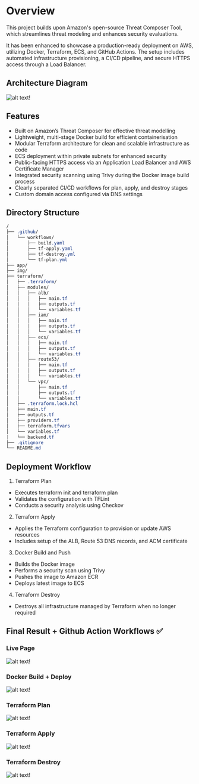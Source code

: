 # Overview

This project builds upon Amazon's open-source Threat Composer Tool, which streamlines threat modeling and enhances security evaluations.

It has been enhanced to showcase a production-ready deployment on AWS, utilizing Docker, Terraform, ECS, and GitHub Actions. The setup includes automated infrastructure provisioning, a CI/CD pipeline, and secure HTTPS access through a Load Balancer.

## Architecture Diagram

![alt text!](/img/AWS_arc.png)

## Features

- Built on Amazon’s Threat Composer for effective threat modelling
- Lightweight, multi-stage Docker build for efficient containerisation
- Modular Terraform architecture for clean and scalable infrastructure as code
- ECS deployment within private subnets for enhanced security
- Public-facing HTTPS access via an Application Load Balancer and AWS Certificate Manager
- Integrated security scanning using Trivy during the Docker image build process
- Clearly separated CI/CD workflows for plan, apply, and destroy stages
- Custom domain access configured via DNS settings

## Directory Structure

```css
/
├── .github/
│   └── workflows/
│       ├── build.yaml
│       ├── tf-apply.yaml
│       ├── tf-destroy.yml
│       └── tf-plan.yml
├── app/
├── img/
├── terraform/
│   ├── .terraform/
│   ├── modules/
│   │   ├── alb/
│   │   │   ├── main.tf
│   │   │   ├── outputs.tf
│   │   │   └── variables.tf
│   │   ├── iam/
│   │   │   ├── main.tf
│   │   │   ├── outputs.tf
│   │   │   └── variables.tf
│   │   ├── ecs/
│   │   │   ├── main.tf
│   │   │   ├── outputs.tf
│   │   │   └── variables.tf
│   │   ├── route53/
│   │   │   ├── main.tf
│   │   │   ├── outputs.tf
│   │   │   └── variables.tf
│   │   └── vpc/
│   │       ├── main.tf
│   │       ├── outputs.tf
│   │       └── variables.tf
│   ├── .terraform.lock.hcl
│   ├── main.tf
│   ├── outputs.tf
│   ├── providers.tf
│   ├── terraform.tfvars
│   └── variables.tf
|   └── backend.tf
├── .gitignore
└── README.md
```

## Deployment Workflow

1. Terraform Plan

- Executes terraform init and terraform plan
- Validates the configuration with TFLint
- Conducts a security analysis using Checkov

2. Terraform Apply

- Applies the Terraform configuration to provision or update AWS resources
- Includes setup of the ALB, Route 53 DNS records, and ACM certificate

3. Docker Build and Push

- Builds the Docker image
- Performs a security scan using Trivy
- Pushes the image to Amazon ECR
- Deploys latest image to ECS

4. Terraform Destroy

- Destroys all infrastructure managed by Terraform when no longer required

## Final Result + Github Action Workflows ✅

### Live Page

![alt text!](/img/website1.png)

### Docker Build + Deploy

![alt text!](/img/build-deploy.png)

### Terraform Plan

![alt text!](/img/tf-plan.png)

### Terraform Apply

![alt text!](/img/tf-apply.png)

### Terraform Destroy

![alt text!](/img/tf-destroy.png)
